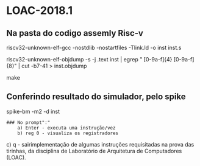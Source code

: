 # LOAC-2018.1
## Na pasta do codigo assemly Risc-v

riscv32-unknown-elf-gcc -nostdlib -nostartfiles -Tlink.ld -o inst inst.s

riscv32-unknown-elf-objdump -s -j .text inst | egrep " [0-9a-f]{4} [0-9a-f]{8}" | cut -b7-41 > inst.objdump

make 

## Conferindo resultado do simulador, pelo spike

spike-bm -m2 -d inst

	### No prompt":"
		a) Enter - executa uma instrução/vez
		b) reg 0 - visualiza os registradores
c) q - sairimplementação de algumas instruções requisitadas na prova das tirinhas, da disciplina de Laboratório de Arquitetura de Computadores (LOAC).
